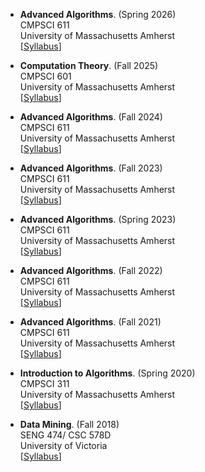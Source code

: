 
- **Advanced Algorithms**. (Spring 2026)
<br>CMPSCI 611 
<br>University of Massachusetts Amherst
<br>[[Syllabus](/posts/2025/10/Syllabus-Algs/)]

- **Computation Theory**. (Fall 2025)
<br>CMPSCI 601 
<br>University of Massachusetts Amherst
<br>[[Syllabus](/posts/2025/05/Syllabus-Complexity/)]


- **Advanced Algorithms**. (Fall 2024)
<br>CMPSCI 611 
<br>University of Massachusetts Amherst
<br>[[Syllabus](/posts/2024/03/Syllabus-Algs/)]


- **Advanced Algorithms**. (Fall 2023)
<br>CMPSCI 611 
<br>University of Massachusetts Amherst
<br>[[Syllabus](/posts/2023/04/Syllabus-Algs/)]


- **Advanced Algorithms**. (Spring 2023)
<br>CMPSCI 611 
<br>University of Massachusetts Amherst
<br>[[Syllabus](/posts/2022/10/Syllabus-Algs/)]


- **Advanced Algorithms**. (Fall 2022)
<br>CMPSCI 611 
<br>University of Massachusetts Amherst
<br>[[Syllabus](/posts/2022/03/Syllabus-Algs/)]


- **Advanced Algorithms**. (Fall 2021)
<br>CMPSCI 611 
<br>University of Massachusetts Amherst
<br>[[Syllabus](/posts/2021/03/Syllabus-Algs/)]


- **Introduction to Algorithms**. (Spring 2020)
<br>CMPSCI 311
<br>University of Massachusetts Amherst
<br>[[Syllabus](https://people.cs.umass.edu/~marius/class/cs311/)]


- **Data Mining**. (Fall 2018)
<br>SENG 474/ CSC 578D
<br> University of Victoria
<br>[[Syllabus](/posts/2020/07/Syllabus-DM/)]

